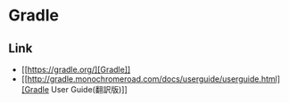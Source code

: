 # Gradle
## Link
- [[https://gradle.org/][Gradle]]
- [[http://gradle.monochromeroad.com/docs/userguide/userguide.html][Gradle User Guide(翻訳版)]]

